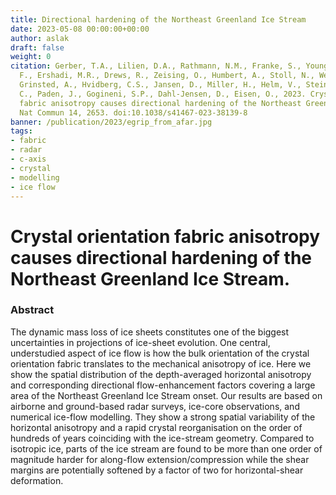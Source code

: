 ```yaml
---
title: Directional hardening of the Northeast Greenland Ice Stream
date: 2023-05-08 00:00:00+00:00
author: aslak
draft: false
weight: 0
citation: Gerber, T.A., Lilien, D.A., Rathmann, N.M., Franke, S., Young, T.J., Valero-Delgado,
  F., Ershadi, M.R., Drews, R., Zeising, O., Humbert, A., Stoll, N., Weikusat, I.,
  Grinsted, A., Hvidberg, C.S., Jansen, D., Miller, H., Helm, V., Steinhage, D., O’Neill,
  C., Paden, J., Gogineni, S.P., Dahl-Jensen, D., Eisen, O., 2023. Crystal orientation
  fabric anisotropy causes directional hardening of the Northeast Greenland Ice Stream.
  Nat Commun 14, 2653. doi:10.1038/s41467-023-38139-8
banner: /publication/2023/egrip_from_afar.jpg
tags:
- fabric
- radar
- c-axis
- crystal
- modelling
- ice flow
---
```


# Crystal orientation fabric anisotropy causes directional hardening of the Northeast Greenland Ice Stream. 

<!-- more -->
### Abstract
The dynamic mass loss of ice sheets constitutes one of the biggest uncertainties in projections of ice-sheet evolution. One central, understudied aspect of ice flow is how the bulk orientation of the crystal orientation fabric translates to the mechanical anisotropy of ice. Here we show the spatial distribution of the depth-averaged horizontal anisotropy and corresponding directional flow-enhancement factors covering a large area of the Northeast Greenland Ice Stream onset. Our results are based on airborne and ground-based radar surveys, ice-core observations, and numerical ice-flow modelling. They show a strong spatial variability of the horizontal anisotropy and a rapid crystal reorganisation on the order of hundreds of years coinciding with the ice-stream geometry. Compared to isotropic ice, parts of the ice stream are found to be more than one order of magnitude harder for along-flow extension/compression while the shear margins are potentially softened by a factor of two for horizontal-shear deformation.